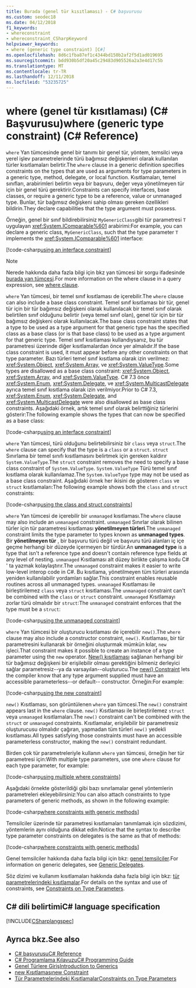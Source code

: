 ```yaml
---
title: Burada (genel tür kısıtlaması) - C# başvurusu
ms.custom: seodec18
ms.date: 04/12/2018
f1_keywords:
- whereconstraint
- whereconstraint_CSharpKeyword
helpviewer_keywords:
- where (generic type constraint) [C#]
ms.openlocfilehash: 8d6c1fba87ef1c4344bd150b2af2f5d1ad019695
ms.sourcegitcommit: bdd930b5df20a45c29483d905526a2a3e4d17c5b
ms.translationtype: MT
ms.contentlocale: tr-TR
ms.lasthandoff: 12/11/2018
ms.locfileid: "53235725"
---
```

# <a name="where-generic-type-constraint-c-reference"></a><span data-ttu-id="d2235-102">where (genel tür kısıtlaması) (C# Başvurusu)</span><span class="sxs-lookup"><span data-stu-id="d2235-102">where (generic type constraint) (C# Reference)</span></span>

<span data-ttu-id="d2235-103">`where` Yan tümcesinde genel bir tanımı bir genel tür, yöntem, temsilci veya yerel işlev parametrelerinde türü bağımsız değişkenleri olarak kullanılan türler kısıtlamaları belirtir.</span><span class="sxs-lookup"><span data-stu-id="d2235-103">The `where` clause in a generic definition specifies constraints on the types that are used as arguments for type parameters in a generic type, method, delegate, or local function.</span></span> <span data-ttu-id="d2235-104">Kısıtlamaları, temel sınıfları, arabirimleri belirtin veya bir başvuru, değer veya yönetilmeyen tür için bir genel türü gerektirir.</span><span class="sxs-lookup"><span data-stu-id="d2235-104">Constraints can specify interfaces, base classes, or require a generic type to be a reference, value or unmanaged type.</span></span> <span data-ttu-id="d2235-105">Bunlar, tür bağımsız değişkeni sahip olması gereken özellikleri bildirin.</span><span class="sxs-lookup"><span data-stu-id="d2235-105">They declare capabilities that the type argument must possess.</span></span>

<span data-ttu-id="d2235-106">Örneğin, genel bir sınıf bildirebilirsiniz `MyGenericClass`gibi tür parametresi `T` uygulayan <xref:System.IComparable%601> arabirimi:</span><span class="sxs-lookup"><span data-stu-id="d2235-106">For example, you can declare a generic class, `MyGenericClass`, such that the type parameter `T` implements the <xref:System.IComparable%601> interface:</span></span>

[!code-csharp[using an interface constraint](../../../../samples/snippets/csharp/keywords/GenericWhereConstraints.cs#1)]

> [!NOTE]
> <span data-ttu-id="d2235-107">Nerede hakkında daha fazla bilgi için bkz yan tümcesi bir sorgu ifadesinde [burada yan tümcesi](where-clause.md).</span><span class="sxs-lookup"><span data-stu-id="d2235-107">For more information on the where clause in a query expression, see [where clause](where-clause.md).</span></span>

<span data-ttu-id="d2235-108">`where` Yan tümcesi, bir temel sınıf kısıtlaması de içerebilir.</span><span class="sxs-lookup"><span data-stu-id="d2235-108">The `where` clause can also include a base class constraint.</span></span> <span data-ttu-id="d2235-109">Temel sınıf kısıtlaması bir tür, genel tür için bir tür bağımsız değişkeni olarak kullanılacak bir temel sınıf olarak belirtilen sınıf olduğunu belirtir (veya temel sınıf olan), genel tür için bir tür bağımsız değişkeni olarak kullanılacak.</span><span class="sxs-lookup"><span data-stu-id="d2235-109">The base class constraint states that a type to be used as a type argument for that generic type has the specified class as a base class (or is that base class) to be used as a type argument for that generic type.</span></span> <span data-ttu-id="d2235-110">Temel sınıf kısıtlaması kullandıysanız, bu tür parametresi üzerinde diğer kısıtlamalardan önce yer almalıdır.</span><span class="sxs-lookup"><span data-stu-id="d2235-110">If the base class constraint is used, it must appear before any other constraints on that type parameter.</span></span> <span data-ttu-id="d2235-111">Bazı türleri temel sınıf kısıtlama olarak izin verilmez: <xref:System.Object>, <xref:System.Array>, ve <xref:System.ValueType>.</span><span class="sxs-lookup"><span data-stu-id="d2235-111">Some types are disallowed as a base class constraint: <xref:System.Object>, <xref:System.Array>, and <xref:System.ValueType>.</span></span> <span data-ttu-id="d2235-112">C# 7.3 önce <xref:System.Enum>, <xref:System.Delegate>, ve <xref:System.MulticastDelegate> ayrıca temel sınıf kısıtlama olarak izin verilmiyor.</span><span class="sxs-lookup"><span data-stu-id="d2235-112">Prior to C# 7.3, <xref:System.Enum>, <xref:System.Delegate>, and <xref:System.MulticastDelegate> were also disallowed as base class constraints.</span></span> <span data-ttu-id="d2235-113">Aşağıdaki örnek, artık temel sınıf olarak belirttiğiniz türlerini gösterir:</span><span class="sxs-lookup"><span data-stu-id="d2235-113">The following example shows the types that can now be specified as a base class:</span></span>

[!code-csharp[using an interface constraint](../../../../samples/snippets/csharp/keywords/GenericWhereConstraints.cs#2)]

<span data-ttu-id="d2235-114">`where` Yan tümcesi, türü olduğunu belirtebilirsiniz bir `class` veya `struct`.</span><span class="sxs-lookup"><span data-stu-id="d2235-114">The `where` clause can specify that the type is a `class` or a `struct`.</span></span> <span data-ttu-id="d2235-115">`struct` Sınırlama bir temel sınıfı kısıtlamasını belirtmek için gereken kaldırır `System.ValueType`.</span><span class="sxs-lookup"><span data-stu-id="d2235-115">The `struct` constraint removes the need to specify a base class constraint of `System.ValueType`.</span></span> <span data-ttu-id="d2235-116">`System.ValueType` Türü temel sınıf kısıtlama olarak kullanılamaz.</span><span class="sxs-lookup"><span data-stu-id="d2235-116">The `System.ValueType` type may not be used as a base class constraint.</span></span> <span data-ttu-id="d2235-117">Aşağıdaki örnek her ikisini de gösteren `class` ve `struct` kısıtlamaları:</span><span class="sxs-lookup"><span data-stu-id="d2235-117">The following example shows both the `class` and `struct` constraints:</span></span>

[!code-csharp[using the class and struct constraints](../../../../samples/snippets/csharp/keywords/GenericWhereConstraints.cs#3)]

<span data-ttu-id="d2235-118">`where` Yan tümcesi de içerebilir bir `unmanaged` kısıtlaması.</span><span class="sxs-lookup"><span data-stu-id="d2235-118">The `where` clause may also include an `unmanaged` constraint.</span></span> <span data-ttu-id="d2235-119">`unmanaged` Sınırlar olarak bilinen türler için tür parametresi kısıtlaması **yönetilmeyen türleri**.</span><span class="sxs-lookup"><span data-stu-id="d2235-119">The `unmanaged` constraint limits the type parameter to types known as **unmanaged types**.</span></span> <span data-ttu-id="d2235-120">Bir **yönetilmeyen tür** , bir başvuru türü değil ve başvuru türü alanları iç içe geçme herhangi bir düzeyde içermeyen bir türdür.</span><span class="sxs-lookup"><span data-stu-id="d2235-120">An **unmanaged type** is a type that isn't a reference type and doesn't contain reference type fields at any level of nesting.</span></span> <span data-ttu-id="d2235-121">`unmanaged` Kısıtlaması alt düzey birlikte çalışma kodu C# ' ta yazmak kolaylaştırır.</span><span class="sxs-lookup"><span data-stu-id="d2235-121">The `unmanaged` constraint makes it easier to write low-level interop code in C#.</span></span> <span data-ttu-id="d2235-122">Bu kısıtlama, yönetilmeyen tüm türleri arasında yeniden kullanılabilir yordamları sağlar.</span><span class="sxs-lookup"><span data-stu-id="d2235-122">This constraint enables reusable routines across all unmanaged types.</span></span> <span data-ttu-id="d2235-123">`unmanaged` Kısıtlaması ile birleştirilemez `class` veya `struct` kısıtlaması.</span><span class="sxs-lookup"><span data-stu-id="d2235-123">The `unmanaged` constraint can't be combined with the `class` or `struct` constraint.</span></span> <span data-ttu-id="d2235-124">`unmanaged` Kısıtlamayı zorlar türü olmalıdır bir `struct`:</span><span class="sxs-lookup"><span data-stu-id="d2235-124">The `unmanaged` constraint enforces that the type must be a `struct`:</span></span>

[!code-csharp[using the unmanaged constraint](../../../../samples/snippets/csharp/keywords/GenericWhereConstraints.cs#4)]

<span data-ttu-id="d2235-125">`where` Yan tümcesi bir oluşturucu kısıtlaması de içerebilir `new()`.</span><span class="sxs-lookup"><span data-stu-id="d2235-125">The `where` clause may also include a constructor constraint, `new()`.</span></span> <span data-ttu-id="d2235-126">Kısıtlaması, bir tür parametresini kullanarak bir örneğini oluşturmak mümkün kılar, `new` işleci.</span><span class="sxs-lookup"><span data-stu-id="d2235-126">That constraint makes it possible to create an instance of a type parameter using the `new` operator.</span></span> <span data-ttu-id="d2235-127">[New() kısıtlaması](new-constraint.md) sağlanan herhangi bir tür bağımsız değişkeni bir erişilebilir olması gerektiğini bilmeniz derleyici sağlar parametresiz--ya da varsayılan--oluşturucu.</span><span class="sxs-lookup"><span data-stu-id="d2235-127">The [new() Constraint](new-constraint.md) lets the compiler know that any type argument supplied must have an accessible parameterless--or default-- constructor.</span></span> <span data-ttu-id="d2235-128">Örneğin:</span><span class="sxs-lookup"><span data-stu-id="d2235-128">For example:</span></span>

[!code-csharp[using the new constraint](../../../../samples/snippets/csharp/keywords/GenericWhereConstraints.cs#5)]

<span data-ttu-id="d2235-129">`new()` Kısıtlaması, son görüntülenen `where` yan tümcesi.</span><span class="sxs-lookup"><span data-stu-id="d2235-129">The `new()` constraint appears last in the `where` clause.</span></span> <span data-ttu-id="d2235-130">`new()` Kısıtlaması ile birleştirilemez `struct` veya `unmanaged` kısıtlamaları.</span><span class="sxs-lookup"><span data-stu-id="d2235-130">The `new()` constraint can't be combined with the `struct` or `unmanaged` constraints.</span></span> <span data-ttu-id="d2235-131">Kısıtlamalar, erişilebilir bir parametresiz oluşturucusu olmalıdır çağıran, yapmadan tüm türleri `new()` yedekli kısıtlaması.</span><span class="sxs-lookup"><span data-stu-id="d2235-131">All types satisfying those constraints must have an accessible parameterless constructor, making the `new()` constraint redundant.</span></span>

<span data-ttu-id="d2235-132">Birden çok tür parametreleriyle kullanın `where` yan tümcesi, örneğin her tür parametresi için:</span><span class="sxs-lookup"><span data-stu-id="d2235-132">With multiple type parameters, use one `where` clause for each type parameter, for example:</span></span>

[!code-csharp[using multiple where constraints](../../../../samples/snippets/csharp/keywords/GenericWhereConstraints.cs#6)]

<span data-ttu-id="d2235-133">Aşağıdaki örnekte gösterildiği gibi bazı sınırlamalar genel yöntemlerin parametreleri ekleyebilirsiniz:</span><span class="sxs-lookup"><span data-stu-id="d2235-133">You can also attach constraints to type parameters of generic methods, as shown in the following example:</span></span>

[!code-csharp[where constraints with generic methods](../../../../samples/snippets/csharp/keywords/GenericWhereConstraints.cs#7)]

<span data-ttu-id="d2235-134">Temsilciler üzerinde tür parametresi kısıtlamaları tanımlamak için sözdizimi, yöntemlerin aynı olduğuna dikkat edin:</span><span class="sxs-lookup"><span data-stu-id="d2235-134">Notice that the syntax to describe type parameter constraints on delegates is the same as that of methods:</span></span>

[!code-csharp[where constraints with generic methods](../../../../samples/snippets/csharp/keywords/GenericWhereConstraints.cs#8)]

<span data-ttu-id="d2235-135">Genel temsilciler hakkında daha fazla bilgi için bkz: [genel temsilciler](../../../csharp/programming-guide/generics/generic-delegates.md).</span><span class="sxs-lookup"><span data-stu-id="d2235-135">For information on generic delegates, see [Generic Delegates](../../../csharp/programming-guide/generics/generic-delegates.md).</span></span>

<span data-ttu-id="d2235-136">Söz dizimi ve kullanım kısıtlamaları hakkında daha fazla bilgi için bkz: [tür parametrelerindeki kısıtlamalar](../../../csharp/programming-guide/generics/constraints-on-type-parameters.md).</span><span class="sxs-lookup"><span data-stu-id="d2235-136">For details on the syntax and use of constraints, see [Constraints on Type Parameters](../../../csharp/programming-guide/generics/constraints-on-type-parameters.md).</span></span>

## <a name="c-language-specification"></a><span data-ttu-id="d2235-137">C# dili belirtimi</span><span class="sxs-lookup"><span data-stu-id="d2235-137">C# language specification</span></span>

 [!INCLUDE[CSharplangspec](~/includes/csharplangspec-md.md)]

## <a name="see-also"></a><span data-ttu-id="d2235-138">Ayrıca bkz.</span><span class="sxs-lookup"><span data-stu-id="d2235-138">See also</span></span>

- [<span data-ttu-id="d2235-139">C# başvurusu</span><span class="sxs-lookup"><span data-stu-id="d2235-139">C# Reference</span></span>](../../../csharp/language-reference/index.md)  
- [<span data-ttu-id="d2235-140">C# Programlama Kılavuzu</span><span class="sxs-lookup"><span data-stu-id="d2235-140">C# Programming Guide</span></span>](../../../csharp/programming-guide/index.md)  
- [<span data-ttu-id="d2235-141">Genel Türlere Giriş</span><span class="sxs-lookup"><span data-stu-id="d2235-141">Introduction to Generics</span></span>](../../../csharp/programming-guide/generics/introduction-to-generics.md)  
- [<span data-ttu-id="d2235-142">new Kısıtlaması</span><span class="sxs-lookup"><span data-stu-id="d2235-142">new Constraint</span></span>](../../../csharp/language-reference/keywords/new-constraint.md)  
- [<span data-ttu-id="d2235-143">Tür Parametrelerindeki Kısıtlamalar</span><span class="sxs-lookup"><span data-stu-id="d2235-143">Constraints on Type Parameters</span></span>](../../../csharp/programming-guide/generics/constraints-on-type-parameters.md)  
